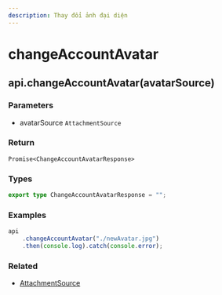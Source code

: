 ```yaml
---
description: Thay đổi ảnh đại diện
---
```


# changeAccountAvatar

## api.changeAccountAvatar(avatarSource)

### Parameters

* avatarSource `AttachmentSource`

### Return

`Promise<ChangeAccountAvatarResponse>`

### Types

```typescript
export type ChangeAccountAvatarResponse = "";
```

### Examples

```typescript
api
    .changeAccountAvatar("./newAvatar.jpg")
    .then(console.log).catch(console.error);
```

### Related

* [AttachmentSource](../models/attachment)
